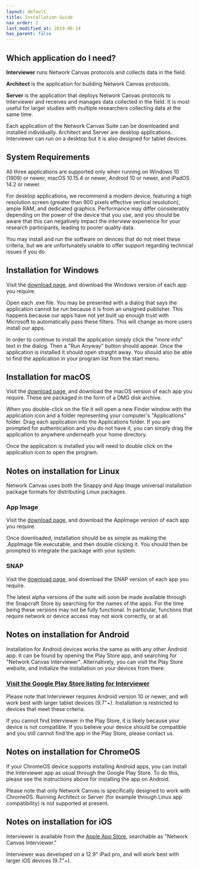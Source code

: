 ```yaml
---
layout: default
title: Installation Guide
nav_order: 2
last_modified_at: 2019-06-14
has_parent: false
---
```


## Which application do I need?

**Interviewer** runs Network Canvas protocols and collects data in the field.

**Architect** is the application for building Network Canvas protocols.

**Server** is the application that deploys Network Canvas protocols to Interviewer and receives
and manages data collected in the field. It is most useful for larger studies with multiple researchers collecting data at the same time.

Each application of the Network Canvas Suite can be downloaded and installed individually. Architect and
Server are desktop applications. Interviewer can run on a desktop but it
is also designed for tablet devices.

## System Requirements

All three applications are supported only when running on Windows 10 (1909) or newer, macOS 10.15.4 or newer, Android 10 or newer, and iPadOS 14.2 or newer.

For desktop applications, we recommend a modern device, featuring a high resolution screen (greater than 900 pixels effective vertical resolution), ample RAM, and dedicated graphics. Performance may differ considerably depending on the power of the device that you use, and you should be aware that this can negatively impact the interview experience for your research participants, leading to poorer quality data.

You may install and run the software on devices that do not meet these criteria, but we are unfortunately unable to offer support regarding technical issues if you do.

## Installation for Windows

Visit the [download page](https://networkcanvas.com/download.html), and download the Windows version of each app you require.

Open each .exe file. You may be presented with a dialog that says the application
cannot be run because it is from an unsigned publisher. This happens because
our apps have not yet built up enough trust with Microsoft to automatically pass these filters. This will change as more users install our apps.

In order to continue to install the application simply click the "more info" text in the
dialog. Then a "Run Anyway" button should appear. Once the application is
installed it should open straight away. You should also be able to find the
application in your program list from the start menu.

## Installation for macOS
Visit the [download page](https://networkcanvas.com/download.html), and download the macOS version of each app you require. These are packaged in the form of a DMG disk archive.

When you double-click on the file it will open a new Finder window with the
application icon and a folder representing your computer's "Applications"
folder. Drag each application into the Applications folder. If you are prompted for
authentication and you do not have it, you can simply drag the application to
anywhere underneath your home directory.

Once the application is installed you will need to double click on the
application icon to open the program.

## Notes on installation for Linux

Network Canvas uses both the Snappy and App Image universal installation
package formats for distributing Linux packages.

### App Image

Visit the [download page](https://networkcanvas.com/download.html), and download the AppImage version of each app you require.

Once downloaded, installation should be as simple as making the .AppImage file
executable, and then double clicking it. You should then be prompted to
integrate the package with your system.

### SNAP

Visit the [download page](https://networkcanvas.com/download.html), and download the SNAP version of each app you require.

The latest alpha versions of the suite will soon be made available through the Snapcraft
Store by searching for the names of the apps. For the time being these versions
may not be fully functional. In particular, functions that require network or
device access may not work correctly, or at all.

## Notes on installation for Android

Installation for Android devices works the same as with any other Android app.
It can be found by opening the Play Store app, and searching for "Network Canvas Interviewer".
Alternatively, you can visit the Play Store website, and initialize the
installation on your devices from there:

### [Visit the Google Play Store listing for Interviewer](https://play.google.com/store/apps/details?id=org.codaco.NetworkCanvasInterviewer6)

Please note that Interviewer requires Android version 10 or newer, and
will work best with larger tablet devices (9.7"+). Installation is restricted to devices
that meet these criteria.

If you cannot find Interviewer in the Play Store, it is likely because your
device is not compatible. If you believe your device should be compatible and
you still cannot find the app in the Play Store, please contact us.

## Notes on installation for ChromeOS

If your ChromeOS device supports installing Android apps, you can install the Interviewer app as usual through the Google Play Store. To do this, please
see the instructions above for installing the app on Android.

Please note that only Network Canvas is specifically designed to work with
ChromeOS. Running Architect or Server (for example through Linux app
compatibility) is not supported at present.

## Notes on installation for iOS

Interviewer is available from the [Apple App Store](https://apps.apple.com/us/app/network-canvas/id1538673677), searchable as "Network Canvas Interviewer."

Interviewer was developed on a 12.9" iPad pro, and will work best with
larger iOS devices (9.7"+).
